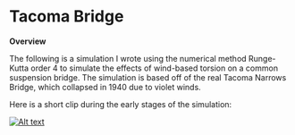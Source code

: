# Tacoma Bridge

**Overview**

The following is a simulation I wrote using the numerical method Runge-Kutta order 4 to simulate the effects of wind-based
torsion on a common suspension bridge. The simulation is based off of the real Tacoma Narrows Bridge, which collapsed in 1940 due to violet winds.

Here is a short clip during the early stages of the simulation:

[![Alt text](https://img.youtube.com/vi/VID/0.jpg)](https://www.youtube.com/watch?v=VID)
